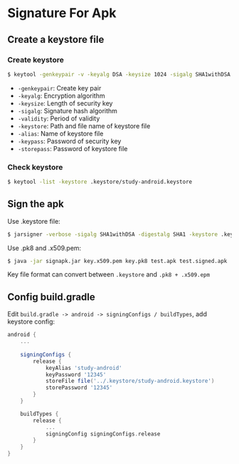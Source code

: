 
# Signature For Apk



## Create a keystore file

### Create keystore

```sh
$ keytool -genkeypair -v -keyalg DSA -keysize 1024 -sigalg SHA1withDSA -validity 20000 -keystore .keystore/study-android.keystore -alias study-android -keypass 12345 -storepass 12345
```
- `-genkeypair`: Create key pair
- `-keyalg`: Encryption algorithm
- `-keysize`: Length of security key
- `-sigalg`: Signature hash algorithm
- `-validity`: Period of validity
- `-keystore`: Path and file name of keystore file
- `-alias`: Name of keystore file
- `-keypass`: Password of security key
- `-storepass`: Password of keystore file


### Check keystore

```sh
$ keytool -list -keystore .keystore/study-android.keystore
```



## Sign the apk

Use .keystore file:

```sh
$ jarsigner -verbose -sigalg SHA1withDSA -digestalg SHA1 -keystore .keystore/study-android.keystore -storepass 12345 build/output/test.apk study-android
```

Use .pk8 and .x509.pem:

```sh
$ java -jar signapk.jar key.x509.pem key.pk8 test.apk test.signed.apk
```

Key file format can convert between `.keystore` and `.pk8 + .x509.epm` 



## Config build.gradle

Edit `build.gradle -> android -> signingConfigs / buildTypes`, add keystore config: 

```groovy
android {
    ...
    
    signingConfigs {
        release {
            keyAlias 'study-android'
            keyPassword '12345'
            storeFile file('../.keystore/study-android.keystore')
            storePassword '12345'
        }
    }

    buildTypes {
        release {
            ...
            signingConfig signingConfigs.release
        }
    }
}
```